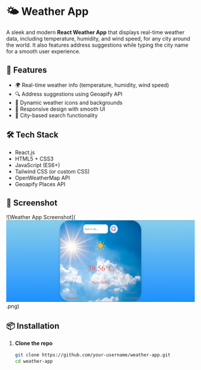 # 🌤️ Weather App

A sleek and modern **React Weather App** that displays real-time weather data, including temperature, humidity, and wind speed, for any city around the world. It also features address suggestions while typing the city name for a smooth user experience.

## 🚀 Features

- 🌍 Real-time weather info (temperature, humidity, wind speed)
- 🔍 Address suggestions using Geoapify API
- 📸 Dynamic weather icons and backgrounds
- 📱 Responsive design with smooth UI
- 🌆 City-based search functionality

## 🛠️ Tech Stack

- React.js
- HTML5 + CSS3
- JavaScript (ES6+)
- Tailwind CSS (or custom CSS)
- OpenWeatherMap API
- Geoapify Places API

## 📸 Screenshot

![Weather App Screenshot](![alt text](image.png).png)

## 📦 Installation

1. **Clone the repo**
   ```bash
   git clone https://github.com/your-username/weather-app.git
   cd weather-app
